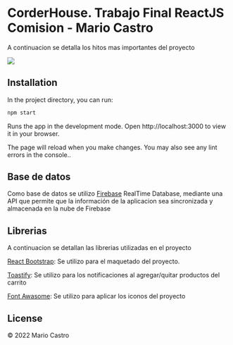 # CorderHouse. Trabajo Final ReactJS Comision  - Mario Castro
A continuacion se detalla los hitos mas importantes del proyecto

![](https://drive.google.com/file/d/1Fy0tbjs39T24YwazrulTbgaisuBE7UHr/view?usp=sharing)

## Installation

In the project directory, you can run:

```bash
npm start
```

Runs the app in the development mode.
Open http://localhost:3000 to view it in your browser.

The page will reload when you make changes.
You may also see any lint errors in the console..

## Base de datos

Como base de datos se utilizo [Firebase](https://firebase.google.com/?hl=es-419) RealTime Database, mediante una API que permite que la información de la aplicacion sea sincronizada y almacenada en la nube de Firebase


## Librerias
A continuacion se detallan las librerias utilizadas en el proyecto

[React Bootstrap](https://react-bootstrap.github.io/getting-started/introduction): Se utilizo para el maquetado del proyecto.

[Toastify](https://fkhadra.github.io/react-toastify/introduction): Se utilizo para los notificaciones al agregar/quitar productos del carrito

[Font Awasome](https://fontawesome.com/): Se utilizo para aplicar los iconos del proyecto

## License
© 2022 Mario Castro

